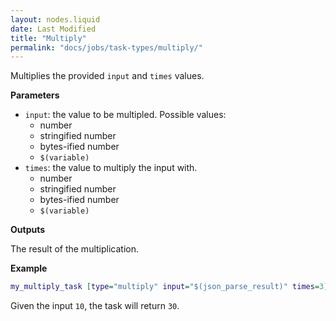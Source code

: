 ```yaml
---
layout: nodes.liquid
date: Last Modified
title: "Multiply"
permalink: "docs/jobs/task-types/multiply/"
---
```


Multiplies the provided `input` and `times` values.

**Parameters**

- `input`: the value to be multipled. Possible values:
    - number
    - stringified number
    - bytes-ified number
    - `$(variable)`
- `times`: the value to multiply the input with.
    - number
    - stringified number
    - bytes-ified number
    - `$(variable)`

**Outputs**

The result of the multiplication.

**Example**

```dot
my_multiply_task [type="multiply" input="$(json_parse_result)" times=3]
```

Given the input `10`, the task will return `30`.

